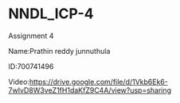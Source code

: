 # NNDL_ICP-4
Assignment 4

Name:Prathin reddy junnuthula

ID:700741496

Video:https://drive.google.com/file/d/1Vkb6Ek6-7wIvD8W3veZ1fH1daKfZ9C4A/view?usp=sharing
